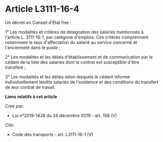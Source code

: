 # Article L3111-16-4

Un décret en Conseil d'Etat fixe : 

1° Les modalités et critères de désignation des salariés mentionnés à l'article L. 3111-16-1, par catégorie d'emplois. Ces
critères comprennent notamment le taux d'affectation du salarié au service concerné et l'ancienneté dans le poste ; 

2° Les modalités et les délais d'établissement et de communication par le cédant de la liste des salariés dont le contrat est
susceptible d'être transféré ; 

3° Les modalités et les délais selon lesquels le cédant informe individuellement lesdits salariés de l'existence et des
conditions du transfert de leur contrat de travail.

**Liens relatifs à cet article**

_Créé par_:

  - Loi n°2019-1428 du 24 décembre 2019 - art. 158 (V)

_Cite_:

  - Code des transports - art. L3111-16-1 (V)
